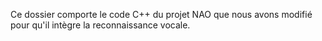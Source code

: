 Ce dossier comporte le code C++ du projet NAO que nous avons modifié pour qu'il intègre la reconnaissance vocale.
